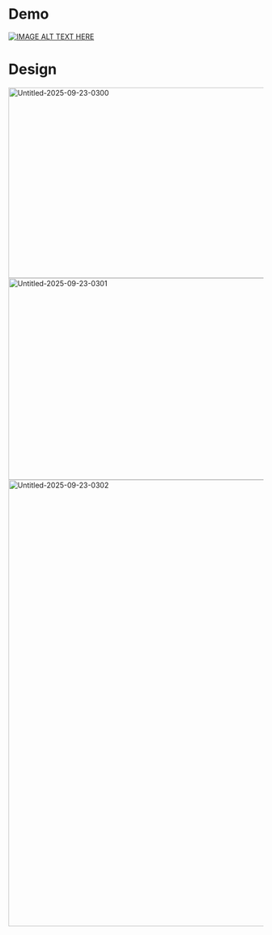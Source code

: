 <h1>Demo</h1>

[![IMAGE ALT TEXT HERE](https://img.youtube.com/vi/9uLU-GUbZrs/0.jpg)](https://www.youtube.com/watch?v=9uLU-GUbZrs)


<h1>Design</h1>

<img width="1563" height="376" alt="Untitled-2025-09-23-0300" src="https://github.com/user-attachments/assets/4ba4f39c-87bf-4eee-afa8-e781dda12e78" />


<img width="1590" height="398" alt="Untitled-2025-09-23-0301" src="https://github.com/user-attachments/assets/0133e5d8-7851-4d78-906b-942269bef735" />




<img width="1486" height="881" alt="Untitled-2025-09-23-0302" src="https://github.com/user-attachments/assets/5b30691a-8d95-4b2e-bb36-18c21860c89c" />



